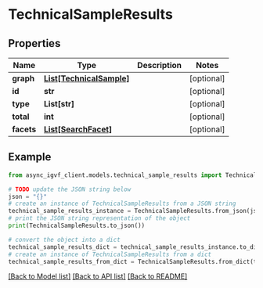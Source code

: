 # TechnicalSampleResults


## Properties

Name | Type | Description | Notes
------------ | ------------- | ------------- | -------------
**graph** | [**List[TechnicalSample]**](TechnicalSample.md) |  | [optional] 
**id** | **str** |  | [optional] 
**type** | **List[str]** |  | [optional] 
**total** | **int** |  | [optional] 
**facets** | [**List[SearchFacet]**](SearchFacet.md) |  | [optional] 

## Example

```python
from async_igvf_client.models.technical_sample_results import TechnicalSampleResults

# TODO update the JSON string below
json = "{}"
# create an instance of TechnicalSampleResults from a JSON string
technical_sample_results_instance = TechnicalSampleResults.from_json(json)
# print the JSON string representation of the object
print(TechnicalSampleResults.to_json())

# convert the object into a dict
technical_sample_results_dict = technical_sample_results_instance.to_dict()
# create an instance of TechnicalSampleResults from a dict
technical_sample_results_from_dict = TechnicalSampleResults.from_dict(technical_sample_results_dict)
```
[[Back to Model list]](../README.md#documentation-for-models) [[Back to API list]](../README.md#documentation-for-api-endpoints) [[Back to README]](../README.md)


